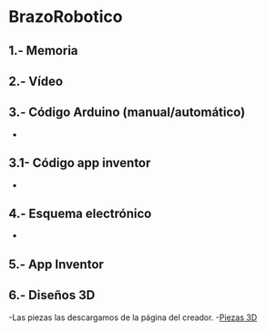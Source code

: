 # BrazoRobotico

## 1.- Memoria
## 2.- Vídeo 
## 3.- Código Arduino (manual/automático)
- <img src="" />
## 3.1- Código app inventor
-
## 4.- Esquema electrónico
-
## 5.- App Inventor
## 6.- Diseños 3D
-Las piezas las descargamos de la página del creador.
-[Piezas 3D](https://www.thingiverse.com/thing:1015238)

